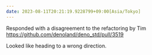 ```yaml
---
date: 2023-08-11T20:21:19.9228799+09:00[Asia/Tokyo]
---
```

Responded with a disagreement to the refactoring by Tim https://github.com/denoland/deno_std/pull/3519

Looked like heading to a wrong direction.
